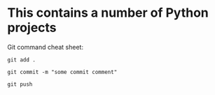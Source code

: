 # This contains a number of Python projects

Git command cheat sheet:

`git add .`

`git commit -m "some commit comment"`

`git push`
